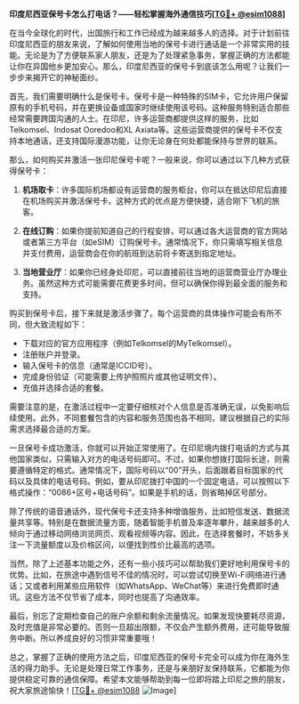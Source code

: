 **印度尼西亚保号卡怎么打电话？——轻松掌握海外通信技巧[[TG💪+ @esim1088](https://t.me/s/esim1088)]**

在当今全球化的时代，出国旅行和工作已经成为越来越多人的选择。对于计划前往印度尼西亚的朋友来说，了解如何使用当地的保号卡进行通话是一个非常实用的技能。无论是为了方便联系家人朋友，还是为了处理紧急事务，掌握正确的方法都能让你在异国他乡更加安心。那么，印度尼西亚的保号卡到底该怎么用呢？让我们一步步来揭开它的神秘面纱。

首先，我们需要明确什么是保号卡。保号卡是一种特殊的SIM卡，它允许用户保留原有的手机号码，并在更换设备或国家时继续使用该号码。这种服务特别适合那些经常需要跨国沟通的人士。在印尼，许多运营商都提供这样的服务，比如Telkomsel、Indosat Ooredoo和XL Axiata等。这些运营商提供的保号卡不仅支持本地通话，还支持国际漫游功能，让你无论身在何处都能保持与世界的联系。

那么，如何购买并激活一张印尼保号卡呢？一般来说，你可以通过以下几种方式获得保号卡：

1. **机场取卡**：许多国际机场都设有运营商的服务柜台，你可以在抵达印尼后直接在机场购买并激活保号卡。这种方式的优点是方便快捷，适合刚下飞机的旅客。
   
2. **在线订购**：如果你提前知道自己的行程安排，可以通过各大运营商的官方网站或者第三方平台（如eSIM）订购保号卡。通常情况下，你只需填写相关信息并支付费用，运营商会在你的航班到达前将卡寄送到指定地址。

3. **当地营业厅**：如果你已经身处印尼，可以直接前往当地的运营商营业厅办理业务。虽然这种方式可能需要花费更多时间，但可以确保你得到最全面的服务和支持。

购买到保号卡后，接下来就是激活步骤了。每个运营商的具体操作可能会有所不同，但大致流程如下：

- 下载对应的官方应用程序（例如Telkomsel的MyTelkomsel）。
- 注册账户并登录。
- 输入保号卡的信息（通常是ICCID号）。
- 完成身份验证（可能需要上传护照照片或其他证明文件）。
- 充值并选择合适的套餐。

需要注意的是，在激活过程中一定要仔细核对个人信息是否准确无误，以免影响后续使用。此外，不同套餐包含的内容和服务范围也各不相同，建议根据自己的实际需求选择最合适的方案。

一旦保号卡成功激活，你就可以开始正常使用了。在印尼境内拨打电话的方式与其他国家类似，只需输入对方的电话号码即可。不过，如果你想拨打国际长途，则需要遵循特定的格式。通常情况下，国际号码以“00”开头，后面跟着目标国家的代码以及具体的电话号码。例如，要从印尼拨打中国的一个固定电话，可以按照以下格式操作：“0086+区号+电话号码”。如果是手机的话，则省略掉区号部分。

除了传统的语音通话外，现代保号卡还支持多种增值服务，比如短信发送、数据流量共享等。特别是在数据流量方面，随着智能手机普及率逐年攀升，越来越多的人倾向于通过移动网络浏览网页、观看视频等内容。因此，在选择套餐时，不妨多关注一下流量额度以及价格区间，以便找到性价比最高的选项。

当然，除了上述基本功能之外，还有一些小技巧可以帮助我们更好地利用保号卡的优势。比如，在旅途中遇到信号不佳的情况时，可以尝试切换至Wi-Fi网络进行通话；又或者利用某些应用软件（如WhatsApp、WeChat等）来进行免费即时通讯。这些方法不仅节省了成本，同时也提高了沟通效率。

最后，别忘了定期检查自己的账户余额和剩余流量情况。如果发现快要耗尽资源，及时充值是非常必要的。否则一旦超出限额，不仅会产生额外费用，还可能导致服务中断。所以养成良好的习惯非常重要哦！

总之，掌握了正确的使用方法之后，印度尼西亚的保号卡完全可以成为你在海外生活的得力助手。无论是处理日常工作事务，还是与亲朋好友保持联系，它都能为你提供稳定可靠的通信保障。希望本文能够帮助到每一位即将踏上印尼之旅的朋友，祝大家旅途愉快！[[TG💪+ @esim1088](https://t.me/s/esim1088) ![Image](https://i.postimg.cc/4NQfJmqS/Snipaste-2025-05-13-00-14-12.png)]